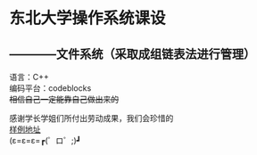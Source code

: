 东北大学操作系统课设
=======================
————文件系统（采取成组链表法进行管理）
----------------------
语言：C++  
编码平台：codeblocks  
~~相信自己一定能靠自己做出来的~~  

感谢学长学姐们所付出劳动成果，我们会珍惜的  
[样例地址](http://www.docin.com/p-1985515787.html)  
(ε=ε=ε=┏(゜ロ゜;)┛
